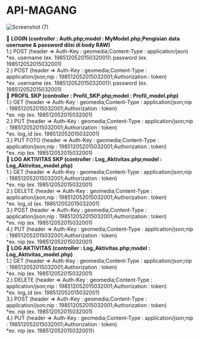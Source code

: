 # API-MAGANG
![Screenshot (7)](https://user-images.githubusercontent.com/42866630/60865678-bb010380-a250-11e9-9cf1-a1ff3eb7de5e.png)

🙉 **LOGIN (controller : Auth.php;model : MyModel.php;Pengisian data username & password diisi di body RAW)**\
    1.) POST (header => Auth-Key : geomedia;Content-Type : application/json)\
            *ex.    username (ex. 198512052015032001)\ 
                    password (ex. 198512052015032001)\
    2.) POST (header => Auth-Key : geomedia;Content-Type : application/json;nip : 198512052015032001;Authorization : token)\
            *ex.    username (ex. 198512052015032001)\ 
                    password (ex. 198512052015032001)\
🙉 **PROFIL SKP (controller : Profil_SKP.php;model : Profil_model.php)**\
    1.) GET (header => Auth-Key : geomedia;Content-Type : application/json;nip : 198512052015032001;Authorization : token)\
            *ex.    nip (ex. 198512052015032001)\
    2.) PUT (header => Auth-Key : geomedia;Content-Type : application/json;nip : 198512052015032001;Authorization : token)\
            *ex.    log_id (ex. 198512052015032001)\
    3.) PUT FOTO (header => Auth-Key : geomedia;Content-Type : application/json;nip : 198512052015032001;Authorization : token)\
            *ex.    nip (ex. 198512052015032001)\
🙉 **LOG AKTIVITAS SKP (controller : Log_Aktivitas.php;model : Log_Aktivitas_model.php)**\
    1.) GET (header => Auth-Key : geomedia;Content-Type : application/json;nip : 198512052015032001;Authorization : token)\
            *ex.    nip (ex. 198512052015032001)\
    2.) DELETE (header => Auth-Key : geomedia;Content-Type : application/json;nip : 198512052015032001;Authorization : token)\
            *ex.    log_id (ex. 198512052015032001)\
    3.) POST (header => Auth-Key : geomedia;Content-Type : application/json;nip : 198512052015032001;Authorization : token)\
            *ex.    nip (ex. 198512052015032001)\
    4.) PUT (header => Auth-Key : geomedia;Content-Type : application/json;nip : 198512052015032001;Authorization : token)\
            *ex.    nip (ex. 198512052015032001)\
🙉 **LOG AKTIVITAS (controller : Log_Aktivitas.php;model : Log_Aktivitas_model.php)**\
    1.) GET (header => Auth-Key : geomedia;Content-Type : application/json;nip : 198512052015032001;Authorization : token)\
            *ex.    nip (ex. 198512052015032001)\
    2.) DELETE (header => Auth-Key : geomedia;Content-Type : application/json;nip : 198512052015032001;Authorization : token)\
            *ex.    log_id (ex. 198512052015032001)\
    3.) POST (header => Auth-Key : geomedia;Content-Type : application/json;nip : 198512052015032001;Authorization : token)\
            *ex.    nip (ex. 198512052015032001)\
    4.) PUT (header => Auth-Key : geomedia;Content-Type : application/json;nip : 198512052015032001;Authorization : token)\
            *ex.    nip (ex. 198512052015032001)\

